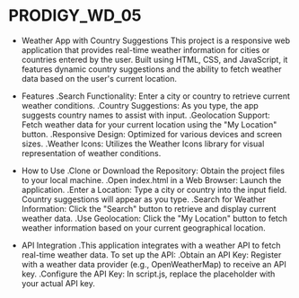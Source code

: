 # PRODIGY_WD_05

- Weather App with Country Suggestions
This project is a responsive web application that provides real-time weather information for cities or countries entered by the user. Built using HTML, CSS, and JavaScript, it features dynamic country suggestions and the ability to fetch weather data based on the user's current location.

- Features
.Search Functionality: Enter a city or country to retrieve current weather conditions.
.Country Suggestions: As you type, the app suggests country names to assist with input.
.Geolocation Support: Fetch weather data for your current location using the "My Location" button.
.Responsive Design: Optimized for various devices and screen sizes.
.Weather Icons: Utilizes the Weather Icons library for visual representation of weather conditions.

- How to Use
.Clone or Download the Repository: Obtain the project files to your local machine.
.Open index.html in a Web Browser: Launch the application.
.Enter a Location: Type a city or country into the input field. Country suggestions will appear as you type.
.Search for Weather Information: Click the "Search" button to retrieve and display current weather data.
.Use Geolocation: Click the "My Location" button to fetch weather information based on your current geographical location.

- API Integration
.This application integrates with a weather API to fetch real-time weather data. To set up the API:
.Obtain an API Key: Register with a weather data provider (e.g., OpenWeatherMap) to receive an API key.
.Configure the API Key: In script.js, replace the placeholder with your actual API key.
